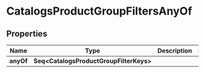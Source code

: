 

# CatalogsProductGroupFiltersAnyOf


## Properties

Name | Type | Description | Notes
------------ | ------------- | ------------- | -------------
**anyOf** | **Seq&lt;CatalogsProductGroupFilterKeys&gt;** |  | 



